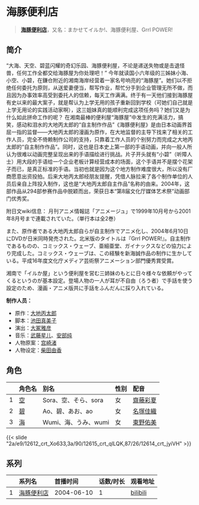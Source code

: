 # 海豚便利店


> <u>**[海豚便利店](http://bgm.tv/subject/13823)**</u>，又名：まかせてイルか!、海豚便利屋、Grrl POWER!

## 简介


“大海、天空、碧蓝闪耀的奇幻乐园、海豚便利屋，不论是递送失物或是击退怪兽，任何工作全都交给海豚屋为你处理吧！”
今年就读国小六年级的三姊妹小海、小空、小碧，在鎌仓附近的湘南海岸经营着一家名号响亮的“海豚屋”。她们以不拒绝任何委托为原则，从送爱妻便当，帮写作业，帮忙分手到企业管理无所不做，而且因为办事效率高受到委托人的信赖，每天工作满满。终于有一天他们接到海豚屋有史以来的最大案子，就是帮认为上学无用的孩子重新回到学校（可她们自己就是上学无用论的实践活动家啊），这三姐妹真的能顺利完成这项任务吗？她们又是为什么如此拼命工作的呢？
在湘南最棒的便利屋“海豚屋”中发生的充满活力，搞笑，感动和泪水的大地丙太郎的“自主制作作品”《海豚便利屋》是由日本动画界首屈一指的监督——大地丙太郎的漫画为原作，在大地监督的主导下找来了相关的工作人员，完全不倚赖制作公司的支持，只靠着工作人员的个别努力而完成之大地丙太郎的“自主制作作品”。同时，这也是日本史上第一部的手语动画，并向一般人所认为很难以动画完整呈现出来的手语描绘进行挑战。片子开头就有“小碧”（听障人士）用大段的手语给一个企业老板计算经营成本的场面，这个手语并不是摆个花架子而已，是真正标准的手语。当初也就是因为这个地方制作难度很大，所以没有厂商愿意出资投拍。后来大地丙太郎经朋友提醒，凭借人脉拉来了各个制作单位的人员后亲自上阵投入制作，这也是“大地丙太郎自主作品”名称的由来。2004年，这部作品从294部参赛作品中脱颖而出，荣获日本“第8届文化厅媒体艺术祭”动画部门优秀奖。

附日文wiki信息：
月刊アニメ情報誌「アニメージュ」で1999年10月号から2001年8月号まで連載されていた。（単行本は全2巻）

また、原作者である大地丙太郎自らが自主制作でアニメ化し、2004年6月10日にDVDが日米同時発売された。北米版のタイトルは『Grrl POWER!』。自主制作であるものの、コミックス・ウェーブ、亜細亜堂、ガイナックスなどの協力により完成した。コミックス・ウェーブは、この経験を新海誠作品の制作に生かしている。平成16年度文化庁メディア芸術祭アニメーション部門優秀賞受賞。

湘南で「イルか屋」という便利屋を営む三姉妹のもとに日々様々な依頼がやってくるというのが基本設定。登場人物の一人が耳が不自由（ろう者）で手話を使う設定のため、漫画・アニメ版共に手話をふんだんに採り入れている。

**制作人员：**
- 原作：[大地丙太郎](http://bgm.tv/person/143)
- 脚本：[池田真美子](http://bgm.tv/person/339)
- 演出：[大冢雅彦](http://bgm.tv/person/760)
- 音乐：[武藤星儿](http://bgm.tv/person/144)、[安部纯](http://bgm.tv/person/145)
- 人物原案：[宫崎渚](http://bgm.tv/person/977)
- 人物设定：[柴田由香](http://bgm.tv/person/3780)

## 角色

|     |   角色名   |   别名  | 性别 |  配音  |
|:--- |:------  |:----      |:---  |:--   |
| 1 | [空](http://bgm.tv/character/12612) | Sora、空、そら、sora | 女 | [齋藤彩夏](http://bgm.tv/person/3950) |
| 2 | [碧](http://bgm.tv/character/12615) | Ao、碧、あお、ao | 女 | [名塚佳織](http://bgm.tv/person/3922) |
| 3 | [海](http://bgm.tv/character/12614) | Wumi、海、うみ、wumi | 女 | [東野佑美](http://bgm.tv/person/6536) |

{{< slide "2a/e9/12612_crt_Xo633,3a/90/12615_crt_qlLQK,87/26/12614_crt_jyiVH" >}}

## 系列

|     |   系列名   |   首播时间  | 话数/时长  | 观看地址 |
|:---  |:------    |:----      |:---       |:---  |
| 1 |[海豚便利店](https://bgm.tv/subject/13823)| 2004-06-10 | 1 | [bilibili](https://www.bilibili.com/video/BV1xx411u7Vc/)  |



